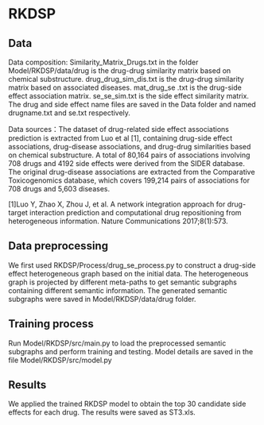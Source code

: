 # RKDSP

## Data ##
Data composition: Similarity_Matrix_Drugs.txt in the folder Model/RKDSP/data/drug is the drug-drug similarity matrix based on chemical substructure. drug_drug_sim_dis.txt is the drug-drug similarity matrix based on associated diseases. mat_drug_se .txt is the drug-side effect association matrix. se_se_sim.txt is the side effect similarity matrix. The drug and side effect name files are saved in the Data folder and named drugname.txt and se.txt respectively.

Data sources：The dataset of drug-related side effect associations prediction is extracted from Luo et al [1], containing drug-side effect associations, drug-disease associations, and drug-drug similarities based on chemical substructure. A total of 80,164 pairs of associations involving 708 drugs and 4192 side effects were derived from the SIDER database. The original drug-disease associations are extracted from the Comparative Toxicogenomics database, which covers 199,214 pairs of associations for 708 drugs and 5,603 diseases.

[1]Luo Y, Zhao X, Zhou J, et al. A network integration approach for drug-target interaction prediction and computational drug repositioning from heterogeneous information. Nature Communications 2017;8(1):573.
## Data preprocessing ##
We first used RKDSP/Process/drug_se_process.py to construct a drug-side effect heterogeneous graph based on the initial data. The heterogeneous graph is projected by different meta-paths to get semantic subgraphs containing different semantic information. The generated semantic subgraphs were saved in Model/RKDSP/data/drug folder.
## Training process ##
Run Model/RKDSP/src/main.py to load the preprocessed semantic subgraphs and perform training and testing. Model details are saved in the file Model/RKDSP/src/model.py
## Results ##
We applied the trained RKDSP model to obtain the top 30 candidate side effects for each drug. The results were saved as ST3.xls.

